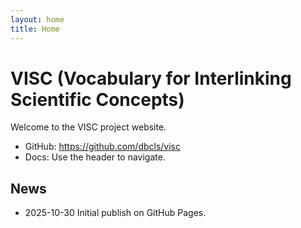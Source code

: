 ```yaml
---
layout: home
title: Home
---
```


# VISC (Vocabulary for Interlinking Scientific Concepts)

Welcome to the VISC project website.

- GitHub: https://github.com/dbcls/visc
- Docs: Use the header to navigate.

## News
- 2025-10-30 Initial publish on GitHub Pages.

